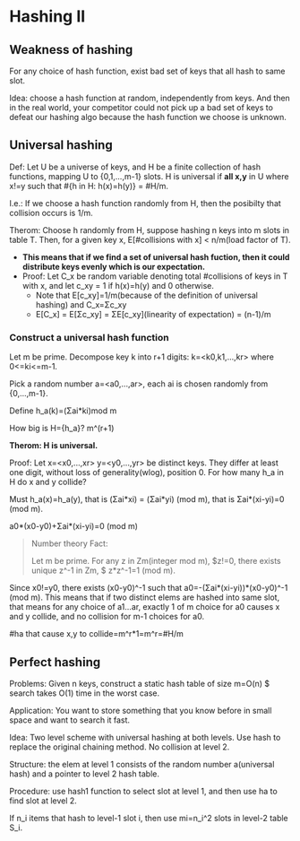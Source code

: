 # Hashing II
## Weakness of hashing
For any choice of hash function, exist bad set of keys that all hash to same slot.

Idea: choose a hash function at random, independently from keys. And then in the real world, your competitor could not pick up a bad set of keys to defeat our hashing algo because the hash function we choose is unknown.
## Universal hashing
Def: Let U be a universe of keys, and H be a finite collection of hash functions, mapping U to {0,1,...,m-1} slots. H is universal if **all x,y** in U where x!=y such that #{h in H: h(x)=h(y)} = #H/m.

I.e.: If we choose a hash function randomly from H, then the posibilty that collision occurs is 1/m.

Therom: Choose h randomly from H, suppose hashing n keys into m slots in table T. Then, for a given key x, E[#collisions with x] < n/m(load factor of T).
- **This means that if we find a set of universal hash fuction, then it could distribute keys evenly which is our expectation.**
- Proof: Let C_x be random variable denoting total #collisions of keys in T with x, and let c_xy = 1 if h(x)=h(y) and 0 otherwise.
  - Note that E[c_xy]=1/m(because of the definition of universal hashing) and C_x=Σc_xy
  - E[C_x] = E[Σc_xy] = ΣE[c_xy](linearity of expectation) = (n-1)/m

### Construct a universal hash function
Let m be prime. Decompose key k into r+1 digits: k=<k0,k1,...,kr> where 0<=ki<=m-1.

Pick a random number a=<a0,...,ar>, each ai is chosen randomly from {0,...,m-1}.

Define h_a(k)=(Σai*ki)mod m

How big is H={h_a}? m^(r+1)

**Therom: H is universal.**

Proof: Let x=<x0,...,xr> y=<y0,...,yr> be distinct keys. They differ at least one digit, without loss of generality(wlog), position 0. For how many h_a in H do x and y collide?

Must h_a(x)=h_a(y), that is (Σai\*xi) = (Σai\*yi) (mod m), that is Σai*(xi-yi)=0 (mod m).

a0*(x0-y0)+Σai*(xi-yi)=0 (mod m)

> Number theory Fact:
>
> Let m be prime. For any z in Zm(integer mod m), $z!=0, there exists unique z^-1 in Zm, $ z*z^-1=1 (mod m).

Since x0!=y0, there exists (x0-y0)^-1 such that a0=-(Σai*(xi-yi))*(x0-y0)^-1 (mod m). This means that if two distinct elems are hashed into same slot, that means for any choice of a1...ar, exactly 1 of m choice for a0 causes x and y collide, and no collision for m-1 choices for a0.

#ha that cause x,y to collide=m^r*1=m^r=#H/m

## Perfect hashing
Problems: Given n keys, construct a static hash table of size m=O(n) $ search takes O(1) time in the worst case.

Application: You want to store something that you know before in small space and want to search it fast.

Idea: Two level scheme with universal hashing at both levels. Use hash to replace the original chaining method. No collision at level 2.

Structure: the elem at level 1 consists of the random number a(universal hash) and a pointer to level 2 hash table.

Procedure: use hash1 function to select slot at level 1, and then use ha to find slot at level 2.

If n_i items that hash to level-1 slot i, then use mi=n_i^2 slots in level-2 table S_i.

